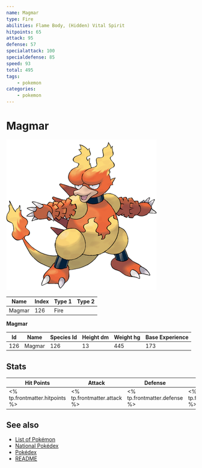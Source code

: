 ```yaml
---
name: Magmar
type: Fire
abilities: Flame Body, (Hidden) Vital Spirit
hitpoints: 65
attack: 95
defense: 57
specialattack: 100
specialdefense: 85
speed: 93
total: 495
tags:
    - pokemon
categories:
    - pokemon
---
```


# Magmar


![Magmar](images/126.png)

| **Name** | **Index** | **Type 1** | **Type 2** |
|----|----|----|----|
| Magmar | 126 | Fire  |  |

**Magmar** 




| **Id** | **Name** | **Species Id** | **Height dm** | **Weight hg** | **Base Experience** |
|--------|----------|----------------|------------|------------|---------------------|
| 126 | Magmar | 126 | 13 | 445 | 173 |



## Stats

| **Hit Points** | **Attack** | **Defense** | **Special Attack** | **Special Defense** | **Speed** | **Total** |
|----------------|------------|-------------|--------------------|---------------------|-----------|-----------|
| <% tp.frontmatter.hitpoints %> | <% tp.frontmatter.attack %> | <% tp.frontmatter.defense %> | <% tp.frontmatter.specialattack %> | <% tp.frontmatter.specialdefense %> | <% tp.frontmatter.speed %> | <% tp.frontmatter.total %> |

## See also

- [List of Pokémon](../pokemon.md)
- [National Pokédex](../national_pokedex.md)
- [Pokédex](../pokedex.md)
- [README](../README.md)
